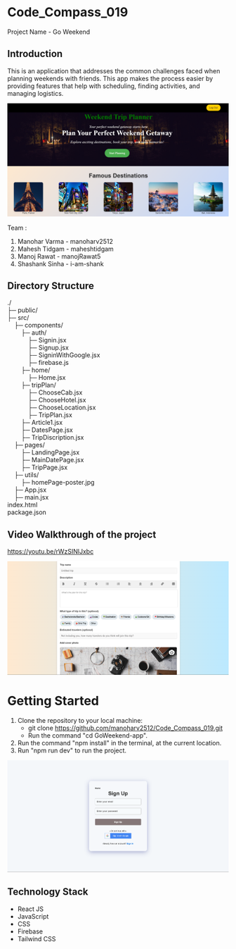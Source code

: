 # Code_Compass_019


Project Name - Go Weekend

## Introduction
This is an application that addresses the common challenges faced when planning weekends with friends. This app makes the process easier by providing features that help with scheduling, finding activities, and managing logistics.

![Go Weekend homepage](homePageSs.png)

Team : 
1) Manohar Varma - manoharv2512
2) Mahesh Tidgam - maheshtidgam
3) Manoj Rawat - manojRawat5
4) Shashank Sinha - i-am-shank

## Directory Structure
./ <br />
├─ public/ <br />
├─ src/ <br />
&nbsp; &nbsp; ├─ components/ <br />
&nbsp; &nbsp; &nbsp; &nbsp; ├─ auth/ <br />
&nbsp; &nbsp; &nbsp; &nbsp; &nbsp; &nbsp; ├─ Signin.jsx <br />
&nbsp; &nbsp; &nbsp; &nbsp; &nbsp; &nbsp; ├─ Signup.jsx <br />
&nbsp; &nbsp; &nbsp; &nbsp; &nbsp; &nbsp; ├─ SigninWithGoogle.jsx <br />
&nbsp; &nbsp; &nbsp; &nbsp; &nbsp; &nbsp; ├─ firebase.js <br />
&nbsp; &nbsp; &nbsp; &nbsp; ├─ home/ <br />
&nbsp; &nbsp; &nbsp; &nbsp; &nbsp; &nbsp; ├─ Home.jsx <br />
&nbsp; &nbsp; &nbsp; &nbsp; ├─ tripPlan/ <br />
&nbsp; &nbsp; &nbsp; &nbsp; &nbsp; &nbsp; ├─ ChooseCab.jsx <br />
&nbsp; &nbsp; &nbsp; &nbsp; &nbsp; &nbsp; ├─ ChooseHotel.jsx <br />
&nbsp; &nbsp; &nbsp; &nbsp; &nbsp; &nbsp; ├─ ChooseLocation.jsx <br />
&nbsp; &nbsp; &nbsp; &nbsp; &nbsp; &nbsp; ├─ TripPlan.jsx <br />
&nbsp; &nbsp; &nbsp; &nbsp; ├─ Article1.jsx <br />
&nbsp; &nbsp; &nbsp; &nbsp; ├─ DatesPage.jsx <br />
&nbsp; &nbsp; &nbsp; &nbsp; ├─ TripDiscription.jsx <br />
&nbsp; &nbsp; ├─ pages/ <br />
&nbsp; &nbsp; &nbsp; &nbsp; ├─ LandingPage.jsx <br />
&nbsp; &nbsp; &nbsp; &nbsp; ├─ MainDatePage.jsx <br />
&nbsp; &nbsp; &nbsp; &nbsp; ├─ TripPage.jsx <br />
&nbsp; &nbsp; ├─ utils/ <br />
&nbsp; &nbsp; &nbsp; &nbsp; ├─ homePage-poster.jpg <br />
&nbsp; &nbsp; ├─ App.jsx <br />
&nbsp; &nbsp; ├─ main.jsx <br />
index.html <br />
package.json <br />

## Video Walkthrough of the project
https://youtu.be/rWzSINlJxbc 

![Trip planning page](tripPlanSs.png)

# Getting Started

1. Clone the repository to your local machine:
   - git clone https://github.com/manoharv2512/Code_Compass_019.git 
   - Run the command "cd GoWeekend-app".
2. Run the command "npm install" in the terminal, at the current location.
3. Run "npm run dev" to run the project.

![Authentication page](authSs.png)

## Technology Stack
- React JS
- JavaScript
- CSS
- Firebase
- Tailwind CSS
